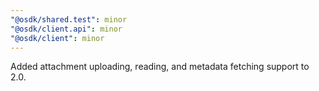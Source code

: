 ```yaml
---
"@osdk/shared.test": minor
"@osdk/client.api": minor
"@osdk/client": minor
---
```


Added attachment uploading, reading, and metadata fetching support to 2.0.
